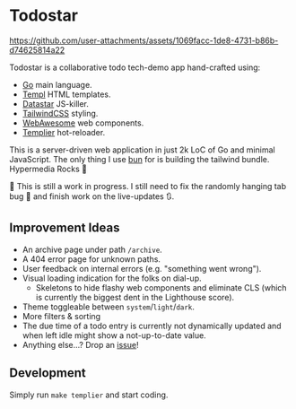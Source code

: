 # Todostar

https://github.com/user-attachments/assets/1069facc-1de8-4731-b86b-d74625814a22

Todostar is a collaborative todo tech-demo app hand-crafted using:

- [Go](https://go.dev) main language.
- [Templ](https://templ.guide) HTML templates.
- [Datastar](https://data-star.dev) JS-killer.
- [TailwindCSS](https://tailwindcss.com/) styling.
- [WebAwesome](https://webawesome.com/) web components.
- [Templier](https://github.com/romshark/templier) hot-reloader.

This is a server-driven web application in just 2k LoC of Go and minimal JavaScript.
The only thing I use [bun](https://bun.com/) for is building the tailwind bundle.
Hypermedia Rocks 🤘

🚧 This is still a work in progress. I still need to fix the randomly hanging tab bug 🐛
and finish work on the live-updates 🔃.

## Improvement Ideas

- An archive page under path `/archive`.
- A 404 error page for unknown paths.
- User feedback on internal errors (e.g. "something went wrong").
- Visual loading indication for the folks on dial-up.
  - Skeletons to hide flashy web components and eliminate CLS
    (which is currently the biggest dent in the Lighthouse score).
- Theme toggleable between `system`/`light`/`dark`.
- More filters & sorting
- The due time of a todo entry is currently not dynamically updated
  and when left idle might show a not-up-to-date value.
- Anything else...? Drop an [issue](https://github.com/romshark/todostar/issues)!

## Development

Simply run `make templier` and start coding.
